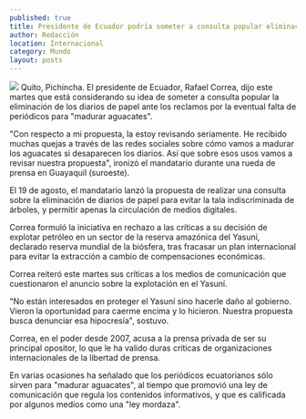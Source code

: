 ```yaml
---
published: true
title: Presidente de Ecuador podría someter a consulta popular eliminación de los diarios de papel
author: Redacción
location: Internacional
category: Mundo
layout: posts
---
```


![](http://i.imgur.com/7brNozFm.jpg)
Quito, Pichincha. El presidente de Ecuador, Rafael Correa, dijo este martes que está considerando su idea de someter a consulta popular la eliminación de los diarios de papel ante los reclamos por la eventual falta de periódicos para "madurar aguacates".

"Con respecto a mi propuesta, la estoy revisando seriamente. He recibido muchas quejas a través de las redes sociales sobre cómo vamos a madurar los aguacates si desaparecen los diarios. Así que sobre esos usos vamos a revisar nuestra propuesta", ironizó el mandatario durante una rueda de prensa en Guayaquil (suroeste).

El 19 de agosto, el mandatario lanzó la propuesta de realizar una consulta sobre la eliminación de diarios de papel para evitar la tala indiscriminada de árboles, y permitir apenas la circulación de medios digitales.

Correa formuló la iniciativa en rechazo a las críticas a su decisión de explotar petróleo en un sector de la reserva amazónica del Yasuní, declarado reserva mundial de la biósfera, tras fracasar un plan internacional para evitar la extracción a cambio de compensaciones económicas.

Correa reiteró este martes sus críticas a los medios de comunicación que cuestionaron el anuncio sobre la explotación en el Yasuní.

"No están interesados en proteger el Yasuní sino hacerle daño al gobierno. Vieron la oportunidad para caerme encima y lo hicieron. Nuestra propuesta busca denunciar esa hipocresía", sostuvo.

Correa, en el poder desde 2007, acusa a la prensa privada de ser su principal opositor, lo que le ha valido duras críticas de organizaciones internacionales de la libertad de prensa.

En varias ocasiones ha señalado que los periódicos ecuatorianos sólo sirven para "madurar aguacates", al tiempo que promovió una ley de comunicación que regula los contenidos informativos, y que es calificada por algunos medios como una "ley mordaza".
